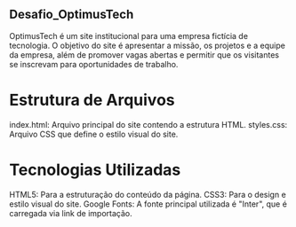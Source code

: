 ## Desafio_OptimusTech

OptimusTech é um site institucional para uma empresa fictícia de tecnologia. O objetivo do site é apresentar a missão, os projetos e a equipe da empresa, além de promover vagas abertas e permitir que os visitantes se inscrevam para oportunidades de trabalho.

# Estrutura de Arquivos
index.html: Arquivo principal do site contendo a estrutura HTML.
styles.css: Arquivo CSS que define o estilo visual do site.

# Tecnologias Utilizadas
HTML5: Para a estruturação do conteúdo da página.
CSS3: Para o design e estilo visual do site.
Google Fonts: A fonte principal utilizada é "Inter", que é carregada via link de importação.
